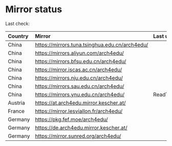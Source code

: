 <script src="./time.js"></script>
# Mirror status
Last check: <script type="text/javascript">localize(1691687724.3573706);</script>

|Country|Mirror|Last update|
|:------|:-----|:----------|
|China|https://mirrors.tuna.tsinghua.edu.cn/arch4edu/|<script type="text/javascript">localize(1691649093);</script>|
|China|https://mirrors.aliyun.com/arch4edu/|<script type="text/javascript">localize(1691562649);</script>|
|China|https://mirrors.bfsu.edu.cn/arch4edu/|<script type="text/javascript">localize(1691649093);</script>|
|China|https://mirror.iscas.ac.cn/arch4edu/|<script type="text/javascript">localize(1691649093);</script>|
|China|https://mirrors.nju.edu.cn/arch4edu/|<script type="text/javascript">localize(1691606040);</script>|
|China|https://mirrors.sau.edu.cn/arch4edu/|<script type="text/javascript">localize(1691649093);</script>|
|China|https://mirrors.ynu.edu.cn/arch4edu/|ReadTimeout|
|Austria|https://at.arch4edu.mirror.kescher.at/|<script type="text/javascript">localize(1691649093);</script>|
|France|https://mirror.lesviallon.fr/arch4edu/|<script type="text/javascript">localize(1691649093);</script>|
|Germany|https://pkg.fef.moe/arch4edu/|<script type="text/javascript">localize(1691649093);</script>|
|Germany|https://de.arch4edu.mirror.kescher.at/|<script type="text/javascript">localize(1691649093);</script>|
|Germany|https://mirror.sunred.org/arch4edu/|<script type="text/javascript">localize(1691649093);</script>|

<script src="./tablefilter/tablefilter.js"></script>
<script src="./table.js"></script>